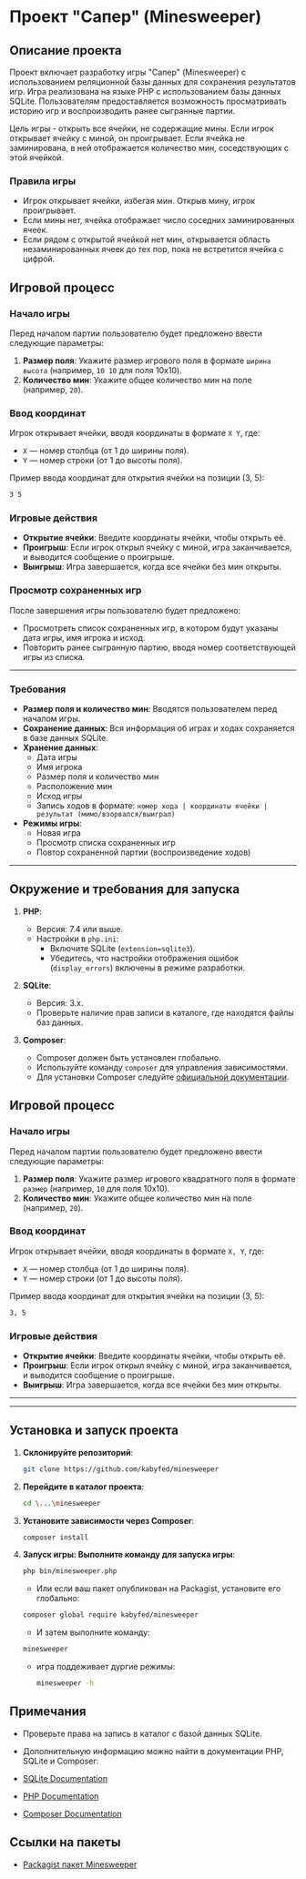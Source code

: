 # Проект "Сапер" (Minesweeper)

## Описание проекта

Проект включает разработку игры "Сапер" (Minesweeper) с использованием реляционной базы данных для сохранения результатов игр. Игра реализована на языке PHP с использованием базы данных SQLite. Пользователям предоставляется возможность просматривать историю игр и воспроизводить ранее сыгранные партии.

Цель игры - открыть все ячейки, не содержащие мины. Если игрок открывает ячейку с миной, он проигрывает. Если ячейка не заминирована, в ней отображается количество мин, соседствующих с этой ячейкой.

### Правила игры

- Игрок открывает ячейки, избегая мин. Открыв мину, игрок проигрывает.
- Если мины нет, ячейка отображает число соседних заминированных ячеек.
- Если рядом с открытой ячейкой нет мин, открывается область незаминированных ячеек до тех пор, пока не встретится ячейка с цифрой.

## Игровой процесс

### Начало игры

Перед началом партии пользователю будет предложено ввести следующие параметры:

1. **Размер поля**: Укажите размер игрового поля в формате `ширина высота` (например, `10 10` для поля 10x10).
2. **Количество мин**: Укажите общее количество мин на поле (например, `20`).

### Ввод координат

Игрок открывает ячейки, вводя координаты в формате `X Y`, где:

- `X` — номер столбца (от 1 до ширины поля).
- `Y` — номер строки (от 1 до высоты поля).

Пример ввода координат для открытия ячейки на позиции (3, 5):

```bash
3 5
```

### Игровые действия

- **Открытие ячейки**: Введите координаты ячейки, чтобы открыть её.
- **Проигрыш**: Если игрок открыл ячейку с миной, игра заканчивается, и выводится сообщение о проигрыше.
- **Выигрыш**: Игра завершается, когда все ячейки без мин открыты.

### Просмотр сохраненных игр

После завершения игры пользователю будет предложено:

- Просмотреть список сохраненных игр, в котором будут указаны дата игры, имя игрока и исход.
- Повторить ранее сыгранную партию, вводя номер соответствующей игры из списка.

---

### Требования

- **Размер поля и количество мин**: Вводятся пользователем перед началом игры.
- **Сохранение данных**: Вся информация об играх и ходах сохраняется в базе данных SQLite.
- **Хранение данных**:
  - Дата игры
  - Имя игрока
  - Размер поля и количество мин
  - Расположение мин
  - Исход игры
  - Запись ходов в формате: `номер хода | координаты ячейки | результат (мимо/взорвался/выиграл)`
- **Режимы игры**:
  - Новая игра
  - Просмотр списка сохраненных игр
  - Повтор сохраненной партии (воспроизведение ходов)

---

## Окружение и требования для запуска

1. **PHP**:

   - Версия: 7.4 или выше.
   - Настройки в `php.ini`:
     - Включите SQLite (`extension=sqlite3`).
     - Убедитесь, что настройки отображения ошибок (`display_errors`) включены в режиме разработки.

2. **SQLite**:

   - Версия: 3.x.
   - Проверьте наличие прав записи в каталоге, где находятся файлы баз данных.

3. **Composer**:
   - Composer должен быть установлен глобально.
   - Используйте команду `composer` для управления зависимостями.
   - Для установки Composer следуйте [официальной документации](https://getcomposer.org/doc/00-intro.md).

## Игровой процесс

### Начало игры

Перед началом партии пользователю будет предложено ввести следующие параметры:

1. **Размер поля**: Укажите размер игрового квадратного поля в формате `размер` (например, `10` для поля 10x10).
2. **Количество мин**: Укажите общее количество мин на поле (например, `20`).

### Ввод координат

Игрок открывает ячейки, вводя координаты в формате `X, Y`, где:

- `X` — номер столбца (от 1 до ширины поля).
- `Y` — номер строки (от 1 до высоты поля).

Пример ввода координат для открытия ячейки на позиции (3, 5):

```bash
3, 5
```

### Игровые действия

- **Открытие ячейки**: Введите координаты ячейки, чтобы открыть её.
- **Проигрыш**: Если игрок открыл ячейку с миной, игра заканчивается, и выводится сообщение о проигрыше.
- **Выигрыш**: Игра завершается, когда все ячейки без мин открыты.

---

---

## Установка и запуск проекта

1. **Склонируйте репозиторий**:

   ```bash
   git clone https://github.com/kabyfed/minesweeper
   ```

2. **Перейдите в каталог проекта**:

   ```bash
   cd \...\minesweeper
   ```

3. **Установите зависимости через Composer**:

   ```bash
   composer install
   ```

4. **Запуск игры: Выполните команду для запуска игры**:

   ```bash
   php bin/minesweeper.php
   ```

   - Или если ваш пакет опубликован на Packagist, установите его глобально:

   ```bash
   composer global require kabyfed/minesweeper
   ```

   - И затем выполните команду:

   ```bash
   minesweeper
   ```

   - игра поддеживает дургие режимы:
     ```bash
     minesweeper -h
     ```

## Примечания

- Проверьте права на запись в каталог с базой данных SQLite.

- Дополнительную информацию можно найти в документации PHP, SQLite и Composer:

- [SQLite Documentation](https://www.sqlite.org/docs.html)
- [PHP Documentation](https://www.php.net/docs.php)
- [Composer Documentation](https://getcomposer.org/doc/)

## Ссылки на пакеты

- [Packagist пакет Minesweeper](https://packagist.org/packages/kabyfed/minesweeper)
